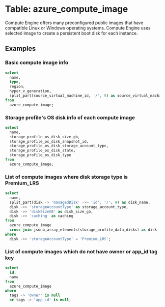 # Table: azure_compute_image

Compute Engine offers many preconfigured public images that have compatible Linux or Windows operating systems. Compute Engine uses selected image to create a persistent boot disk for each instance.

## Examples

### Basic compute image info

```sql
select
  name,
  type,
  region,
  hyper_v_generation,
  split_part(source_virtual_machine_id, '/', 9) as source_virtual_machine
from
  azure_compute_image;
```


### Storage profile's OS disk info of each compute image

```sql
select
  name,
  storage_profile_os_disk_size_gb,
  storage_profile_os_disk_snapshot_id,
  storage_profile_os_disk_storage_account_type,
  storage_profile_os_disk_state,
  storage_profile_os_disk_type
from
  azure_compute_image;
```


### List of compute images where disk storage type is Premium_LRS

```sql
select
  name,
  split_part(disk -> 'managedDisk' ->> 'id', '/', 9) as disk_name,
  disk ->> 'storageAccountType' as storage_account_type,
  disk ->> 'diskSizeGB' as disk_size_gb,
  disk ->> 'caching' as caching
from
  azure_compute_image
  cross join jsonb_array_elements(storage_profile_data_disks) as disk
where
  disk ->> 'storageAccountType' = 'Premium_LRS';
```


### List of compute images which do not have owner or app_id tag key

```sql
select
  id,
  name
from
  azure_compute_image
where
  tags -> 'owner' is null
  or tags -> 'app_id' is null;
```
